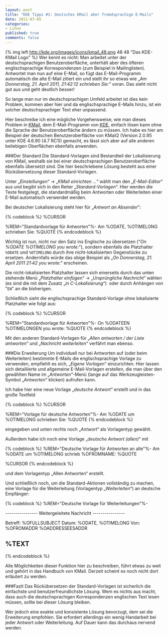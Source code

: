 ```yaml
--- 
layout: post
title: "KDE Tipps #1: Deutsches KMail aber fremdsprachige E-Mails"
date: 2011-07-05
categories: 
- Linux
published: true
comments: false
---
```

{% img left http://kde.org/images/icons/kmail_48.png 48 48 "Das KDE-KMail Logo" %}
Wer kennt es nicht: Man arbeitet unter der deutschsprachigen Benutzeroberfläche, unterhält aber des öfteren englischsprachige Korrespondenzen (zum Beispiel in Mailinglisten). Antwortet man nun auf eine E-Mail, so fügt das E-Mail-Programm automatisch die alte E-Mail zitiert ein und stellt ihr so etwas wie „*Am Donnerstag, 21. April 2011, 21:42:12 schrieben Sie:*“ voran. Das sieht nicht gut aus und geht deutlich besser!

<!-- more -->

So lange man nur im deutschsprachigen Umfeld arbeitet ist dies kein Problem, kommen aber hier und da englischsprachige E-Mails hinzu, ist ein solcher deutschsprachiger Text eher unpassend.

Hier beschreibe ich eine mögliche Vorgehensweise, wie man dieses Problem in [KMail](http://userbase.kde.org/KMail), dem E-Mail-Programm von [KDE](http://kde.org/), einfach lösen kann ohne die Sprache der Benutzeroberfläche ändern zu müssen.
Ich habe es hier am Beispiel der deutschen Benutzeroberfläche von KMail2 (Version 2.0.95 unter KDE 4.6.90 (4.7 RC1)) gemacht, es lässt sich aber auf alle anderen beliebigen Oberflächen ebenfalls anwenden.

###Der Standard
Die Standard-Vorlagen sind Bestandteil der Lokalisierung von KMail, weshalb sie bei einer deutschsprachigen Benutzeroberfläche ebenfalls übersetzt sind. Die hier beschriebene Lösung besteht aus einer Rückübersetzung dieser Standard-Vorlagen.

Unter „*Einstellungen*“ -&gt; „*KMail einrichten ...*“ wählt man den „*E-Mail-Editor*“ aus und begibt sich in den Reiter „*Standard-Vorlagen*“. Hier werden die Texte festgelegt, die standardmäßig beim Antworten oder Weiterleiten einer E-Mail automatisch verwendet werden.

Bei deutscher Lokalisierung steht hier für „*Antwort an Absender*":

{% codeblock %}
%CURSOR

%REM="Standardvorlage für Antworten"%-
Am %ODATE, %OTIMELONG schrieben Sie:
%QUOTE
{% endcodeblock %}

Wichtig ist nun, nicht nur den Satz ins Englische zu übersetzen ("*On %ODATE %OTIMELONG you wrote:*"), sondern ebenfalls die Platzhalter <code>%ODATE</code> und <code>%OTIMELONG</code> durch ihre nicht-lokalisierten Gegenstücke zu ersetzen. Andernfalls würde das obige Beispiel als „*On Donnerstag, 21. April 2011 21:42 you wrote:*“ erscheinen.

Die nicht-lokalisierten Platzhalter lassen sich einerseits durch das unten stehende Menü „*Platzhalter einfügen*“ -&gt; „*Ursprüngliche Nachricht*“ wählen (es sind die mit dem Zusatz „*in C-Lokalisierung*“)  oder durch Anhängen von "<code>EN</code>" an die bisherigen.

Schließlich sieht die englischsprachige Standard-Vorlage ohne lokalisierte Platzhalter wie folgt aus:

{% codeblock %}
%CURSOR

%REM="Standardvorlage für Antworten"%-
On %ODATEEN %OTIMELONGEN you wrote:
%QUOTE
{% endcodeblock %}

Mit den anderen Standard-Vorlagen für „*Allen antworten / der Liste antworten*“ und „*Nachricht weiterleiten*“ verfährt man ebenso.

###Die Erweiterung
Um individuell nur bei Antworten auf (oder beim Weiterleiten) bestimmte E-Mails die englischsprachige Vorlage zu verwenden, empfiehlt es sich, „*Eigene Vorlagen*“ einzurichten. Hier lassen sich detaillierte und allgemeine E-Mail-Vorlagen erstellen, die man über den gewählten Name im „*Antworten*“-Menü (lange auf das Werkzeugleisten-Symbol „*Antworten*“ klicken) aufrufen kann.

Ich habe hier eine neue Vorlage „*deutsche Antwort*“ erstellt und in das große Textfeld

{% codeblock %}
%CURSOR

%REM="Vorlage für deutsche Antworten"%-
Am %ODATE um %OTIMELONG schrieben Sie:
%QUOTE
{% endcodeblock %}

eingegeben und unten rechts noch „*Antwort*“ als Vorlagentyp gewählt.

Außerdem habe ich noch eine Vorlage „*deutsche Antwort (allen)*“ mit

{% codeblock %}
%REM="Deutsche Vorlage für Antworten an alle"%-
Am %ODATE um %OTIMELONG schrieb %OFROMNAME:
%QUOTE

%CURSOR
{% endcodeblock %}

und dem Vorlagentyp „Allen Antworten“ erstellt.

Und schließlich noch, um die Standard-Aktionen vollständig zu machen, eine Vorlage für die Weiterleitung (Vorlagentyp „*Weiterleiten*“) an deutsche Empfänger:

{% codeblock %}
%REM="Deutsche Vorlage für Weiterleitungen"%-

----------------  Weitergeleitete Nachricht  ----------------

Betreff: %OFULLSUBJECT
Datum: %ODATE, %OTIMELONG
Von: %OFROMADDR
%OADDRESSEESADDR

%TEXT
------------------------------------------------------------
{% endcodeblock %}

Alle Möglichkeiten dieser Funktion hier zu beschreiben, führt etwas zu weit und gehört in das Handbuch von KMail. Derzeit scheint es noch nicht dort erläutert zu werden.

###Fazit
Das Rückübersetzen der Standard-Vorlagen ist sicherlich die einfachste und benutzerfreundlichste Lösung. Wem es nichts aus macht, dass auch die deutschsprachigen Korrespondenzen englischen Text lesen müssen, sollte bei dieser Lösung bleiben.

Wer jedoch eine exakte und konsistente Lösung bevorzugt, dem sei die Erweiterung empfohlen. Sie erfordert allerdings ein wenig Handarbeit bei jeder Antwort oder Weiterleitung. Auf Dauer kann das durchaus nervend werden.

